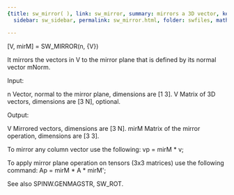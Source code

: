 ```yaml
---
{title: sw_mirror( ), link: sw_mirror, summary: mirrors a 3D vector, keywords: sample,
  sidebar: sw_sidebar, permalink: sw_mirror.html, folder: swfiles, mathjax: 'true'}

---
```

 
[V, mirM] = SW_MIRROR(n, {V}) 
 
It mirrors the vectors in V to the mirror plane that is defined by its
normal vector mNorm.
 
Input:
 
n         Vector, normal to the mirror plane, dimensions are [1 3].
V         Matrix of 3D vectors, dimensions are [3 N], optional.
 
Output:
 
V         Mirrored vectors, dimensions are [3 N].
mirM      Matrix of the mirror operation, dimensions are [3 3].
 
To mirror any column vector use the following:
  vp = mirM * v;
 
To apply mirror plane operation on tensors (3x3 matrices) use the
following command:
  Ap = mirM * A * mirM';
 
See also SPINW.GENMAGSTR, SW_ROT.
 

